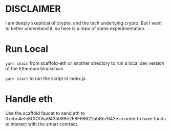 # DISCLAIMER

I am deeply skeptical of crypto, and the tech underlying crypto. But I want to better understand it, so here is a repo of some experimentation.

# Run Local

`yarn chain` from scaffold-eth or another directory to run a local dev version of the Ethereum blockchain

`yarn start` to run the script in index.js

# Handle eth

Use the scaffold faucet to send eth to 0xcbc4efe8CCf05a9435089e2F8F68622abBb7642e
in order to have funds to interact with the smart contract.



